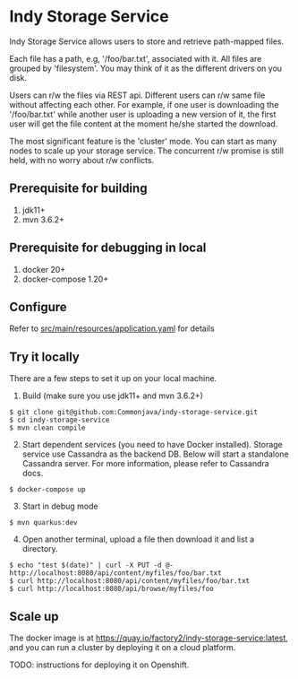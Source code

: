 # Indy Storage Service
Indy Storage Service allows users to store and retrieve path-mapped files. 

Each file has a path, e.g, '/foo/bar.txt', associated with it. All files are grouped 
by 'filesystem'. You may think of it as the different drivers on you disk.

Users can r/w the files via REST api. Different users can r/w same file without 
affecting each other. For example, if one user is downloading the '/foo/bar.txt' 
while another user is uploading a new version of it, the first user will get the file 
content at the moment he/she started the download.

The most significant feature is the 'cluster' mode. You can start as many nodes to 
scale up your storage service. The concurrent r/w promise is still held, 
with no worry about r/w conflicts.

## Prerequisite for building
1. jdk11+
2. mvn 3.6.2+

## Prerequisite for debugging in local
1. docker 20+
2. docker-compose 1.20+

## Configure 

Refer to [src/main/resources/application.yaml](./src/main/resources/application.yaml) for details


## Try it locally

There are a few steps to set it up on your local machine.

1. Build (make sure you use jdk11+ and mvn 3.6.2+)
```
$ git clone git@github.com:Commonjava/indy-storage-service.git
$ cd indy-storage-service
$ mvn clean compile
```
2. Start dependent services (you need to have Docker installed). 
Storage service use Cassandra as the backend DB. Below will start a standalone Cassandra 
server. For more information, please refer to Cassandra docs. 
```
$ docker-compose up
```
3. Start in debug mode
```
$ mvn quarkus:dev
```
4. Open another terminal, upload a file then download it and list a directory.
```
$ echo "test $(date)" | curl -X PUT -d @- http://localhost:8080/api/content/myfiles/foo/bar.txt
$ curl http://localhost:8080/api/content/myfiles/foo/bar.txt
$ curl http://localhost:8080/api/browse/myfiles/foo
```

## Scale up

The docker image is at https://quay.io/factory2/indy-storage-service:latest, 
and you can run a cluster by deploying it on a cloud platform. 

TODO: instructions for deploying it on Openshift.


